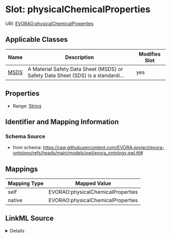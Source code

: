 

# Slot: physicalChemicalProperties



URI: [EVORAO:physicalChemicalProperties](https://raw.githubusercontent.com/EVORA-project/evora-ontology/refs/heads/main/models/owl/evora_ontology.owl.ttl#physicalChemicalProperties)



<!-- no inheritance hierarchy -->





## Applicable Classes

| Name | Description | Modifies Slot |
| --- | --- | --- |
| [MSDS](MSDS.md) | A Material Safety Data Sheet (MSDS) or Safety Data Sheet (SDS) is a standardi... |  yes  |







## Properties

* Range: [String](String.md)





## Identifier and Mapping Information







### Schema Source


* from schema: https://raw.githubusercontent.com/EVORA-project/evora-ontology/refs/heads/main/models/owl/evora_ontology.owl.ttl#




## Mappings

| Mapping Type | Mapped Value |
| ---  | ---  |
| self | EVORAO:physicalChemicalProperties |
| native | EVORAO:physicalChemicalProperties |




## LinkML Source

<details>
```yaml
name: physicalChemicalProperties
from_schema: https://raw.githubusercontent.com/EVORA-project/evora-ontology/refs/heads/main/models/owl/evora_ontology.owl.ttl#
rank: 1000
alias: physicalChemicalProperties
domain_of:
- MSDS
range: string

```
</details>